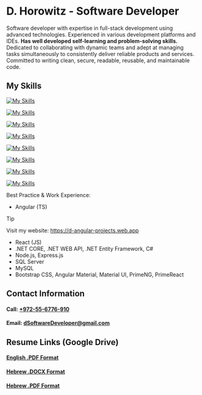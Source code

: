 # D. Horowitz - Software Developer

Software developer with expertise in full-stack development using advanced technologies. Experienced in various development platforms and IDEs. **Has well developed self-learning and problem-solving skills.** Dedicated to collaborating with dynamic teams and adept at managing tasks simultaneously to consistently deliver reliable products and services. Committed to writing clean, secure, readable, reusable, and maintainable code.

## My Skills

[![My Skills](https://skillicons.dev/icons?i=dotnet,c,cs,cpp)](https://skillicons.dev)

[![My Skills](https://skillicons.dev/icons?i=angular,react,js,ts,html,css,bootstrap,materialui)](https://skillicons.dev)

[![My Skills](https://skillicons.dev/icons?i=express,nextjs,nodejs)](https://skillicons.dev)

[![My Skills](https://skillicons.dev/icons?i=java,py)](https://skillicons.dev)

[![My Skills](https://skillicons.dev/icons?i=idea,pycharm,visualstudio,vscode)](https://skillicons.dev)

[![My Skills](https://skillicons.dev/icons?i=windows,linux,ubuntu)](https://skillicons.dev)

[![My Skills](https://skillicons.dev/icons?i=git,github,azure,firebase)](https://skillicons.dev)

[![My Skills](https://skillicons.dev/icons?i=mysql,npm,postman,stackoverflow)](https://skillicons.dev)

Best Practice & Work Experience:
* Angular (TS)
> [!TIP]
> Visit my website: https://d-angular-projects.web.app
* React (JS)
* .NET CORE, .NET WEB API, .NET Entity Framework, C#
* Node.js, Express.js
* SQL Server
* MySQL
* Bootstrap CSS, Angular Material, Material UI, PrimeNG, PrimeReact

## Contact Information
#### Call: [+972-55-6776-910](tel:+972556776910)
#### Email: [dSoftwareDeveloper@gmail.com](mailto:dsoftwaredeveloper@gmail.com)


## Resume Links (Google Drive)
#### [English .PDF Format](https://drive.google.com/file/d/13tqKaVg_sRjV2mIyc4nLDbg6R-MXPfxT/view?usp=sharing)
#### [Hebrew .DOCX Format](https://drive.google.com/file/d/1mjRjVmXIEnys7u_fkK9gHvRwANEZKHwN/view?usp=drive_link)
#### [Hebrew .PDF Format](https://drive.google.com/file/d/1hPby88AIvvwuVNA8KSimO9weQCAiV4Dj/view?usp=drive_link)

<!--
**d-horowitz/d-horowitz** is a ✨ _special_ ✨ repository because its `README.md` (this file) appears on your GitHub profile.

Here are some ideas to get you started:

- 🔭 I’m currently working on ...
- 🌱 I’m currently learning ...
- 👯 I’m looking to collaborate on ...
- 🤔 I’m looking for help with ...
- 💬 Ask me about ...
- 📫 How to reach me: ...
- 😄 Pronouns: ...
- ⚡ Fun fact: ...
-->
